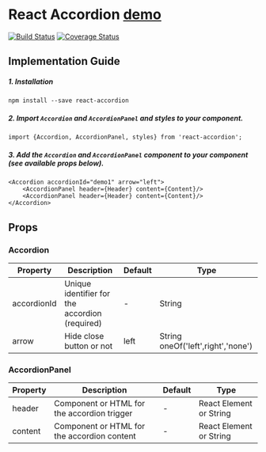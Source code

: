 # React Accordion [demo](https://raff-r.github.io/accordion-dropdown/)

[![Build Status](https://travis-ci.org/raff-r/accordion-dropdown.svg?branch=master)](https://travis-ci.org/raff-r/accordion-dropdown)
[![Coverage Status](https://coveralls.io/accordion-dropdowns/github/raff-r/accordion-dropdown/badge.svg?branch=master)](https://coveralls.io/github/raff-r/accordion-dropdown?branch=master)

## Implementation Guide

##### 1. Installation

`npm install --save react-accordion`

##### 2. Import `Accordion` and `AccordionPanel` and styles to your component.

```
import {Accordion, AccordionPanel, styles} from 'react-accordion';
```


##### 3. Add the `Accordion` and `AccordionPanel` component to your component (see available props below).

```
<Accordion accordionId="demo1" arrow="left">
    <AccordionPanel header={Header} content={Content}/>
    <AccordionPanel header={Header} content={Content}/>
</Accordion>
```


## Props 

### Accordion

Property            | Description                                   | Default | Type                                |
------------------- | --------------------------------------------- | ------- |------------------------------------ |
accordionId         | Unique identifier for the accordion (required)|  -      | String                              |
arrow               | Hide close button or not                      | left    | String oneOf('left',right','none')  |

### AccordionPanel

Property            | Description                                   | Default | Type                                |
------------------- | --------------------------------------------- | ------- |------------------------------------ |
header              | Component or HTML for the accordion trigger   |  -      | React Element or String             |
content             | Component or HTML for the accordion content   |  -      | React Element or String             |

